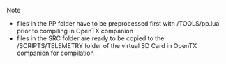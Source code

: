 Note
- files in the PP folder have to be preprocessed first with /TOOLS/pp.lua prior to compiling in OpenTX companion
- files in the SRC folder are ready to be copied to the /SCRIPTS/TELEMETRY folder of the virtual SD Card in OpenTX companion for compilation


